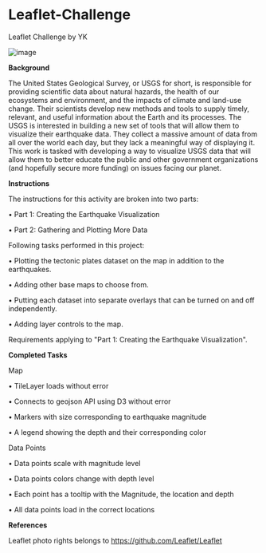 # Leaflet-Challenge
Leaflet Challenge by YK

![image](https://github.com/YargKlnc/Leaflet-Challenge/assets/142269763/1f51cd23-ab0e-4c95-8dd9-7af4910c6672)



**Background**

The United States Geological Survey, or USGS for short, is responsible for providing scientific data about natural hazards, the health of our ecosystems and environment, and the impacts of climate and land-use change. Their scientists develop new methods and tools to supply timely, relevant, and useful information about the Earth and its processes. The USGS is interested in building a new set of tools that will allow them to visualize their earthquake data. They collect a massive amount of data from all over the world each day, but they lack a meaningful way of displaying it. This work is tasked with developing a way to visualize USGS data that will allow them to better educate the public and other government organizations (and hopefully secure more funding) on issues facing our planet.

**Instructions**

The instructions for this activity are broken into two parts:
  
  •	Part 1: Creating the Earthquake Visualization
  
  •	Part 2: Gathering and Plotting More Data 


Following tasks performed in this project:

•	Plotting the tectonic plates dataset on the map in addition to the earthquakes.

•	Adding other base maps to choose from.

•	Putting each dataset into separate overlays that can be turned on and off independently.

•	Adding layer controls to the map.


Requirements applying to "Part 1: Creating the Earthquake Visualization".


**Completed Tasks**


Map

•	TileLayer loads without error 

•	Connects to geojson API using D3 without error 

•	Markers with size corresponding to earthquake magnitude 

•	A legend showing the depth and their corresponding color 


Data Points 

•	Data points scale with magnitude level 

•	Data points colors change with depth level 

•	Each point has a tooltip with the Magnitude, the location and depth 

•	All data points load in the correct locations 


**References**

Leaflet photo rights belongs to https://github.com/Leaflet/Leaflet
